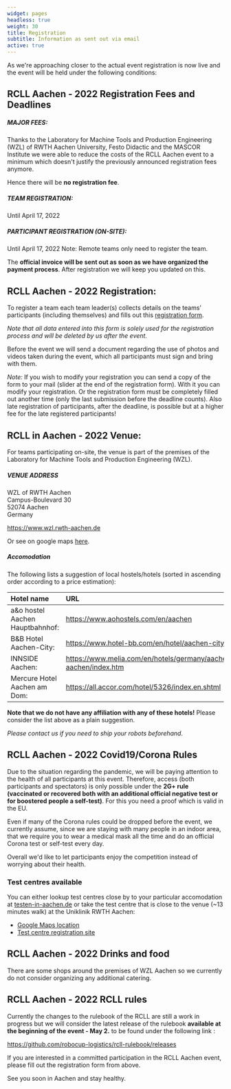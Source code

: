 ```yaml
---
widget: pages
headless: true
weight: 30
title: Registration 
subtitle: Information as sent out via email
active: true
---
```


As we're approaching closer to the actual event registration is now live and the event will be held under the following conditions:

## RCLL Aachen - 2022 Registration Fees and Deadlines

##### MAJOR FEES:

Thanks to the Laboratory for Machine Tools and Production Engineering (WZL) of RWTH Aachen University, Festo Didactic and the MASCOR Institute we were able to reduce the costs of the RCLL Aachen event to a minimum which doesn't justify the previously announced registration fees anymore.

Hence there will be **no registration fee**.

##### TEAM REGISTRATION: 

Until April 17, 2022

##### PARTICIPANT REGISTRATION (ON-SITE):  
Until April 17, 2022
Note: Remote teams only need to register the team.

The **official invoice will be sent out as soon as we have organized the payment process**. After registration we will keep you updated on this.

## RCLL Aachen - 2022 Registration:

To register a team each team leader(s) collects details on the teams' participants (including themselves) and fills out this [registration form](https://forms.gle/irA5CjzY4CDd4jMB7).

*Note that all data entered into this form is solely used for the registration process and will be deleted by us after the event.*

Before the event we will send a document regarding the use of photos and videos taken during the event, which all participants must sign and bring with them.

*Note:*
If you wish to modify your registration you can send a copy of the form to your mail (slider at the end of the registration form). With it you can modify your registration. Or the registration form must be completely filled out another time (only the last submission before the deadline counts). Also late registration of participants, after the deadline, is possible but at a higher fee for the late registered participants!

## RCLL in Aachen - 2022 Venue:

For teams participating on-site, the venue is part of the premises of the Laboratory for Machine Tools and Production Engineering (WZL).

##### VENUE ADDRESS
WZL of RWTH Aachen \
Campus-Boulevard 30 \
52074 Aachen \
Germany

https://www.wzl.rwth-aachen.de

Or see on google maps [here](https://goo.gl/maps/9qCTTmw724j2EqCd9).

##### Accomodation
The following lists a suggestion of local hostels/hotels (sorted in ascending order according to a price estimation):

| Hotel name                   |  URL |
|:-----------------------------|:-----|
|a&o hostel Aachen Hauptbahnhof: | https://www.aohostels.com/en/aachen |
|B&B Hotel Aachen-City: | https://www.hotel-bb.com/en/hotel/aachen-city |
|INNSIDE Aachen: | https://www.melia.com/en/hotels/germany/aachen/innside-aachen/index.htm |
|Mercure Hotel Aachen am Dom: | https://all.accor.com/hotel/5326/index.en.shtml |

**Note that we do not have any affiliation with any of these hotels!** Please consider the list above as a plain suggestion.

*Please contact us if you need to ship your robots beforehand.*

## RCLL Aachen - 2022 Covid19/Corona Rules

Due to the situation regarding the pandemic, we will be paying attention to the health of all participants at this event. Therefore, access (both participants and spectators) is only possible under the **2G+ rule (vaccinated or recovered both with an additional official negative test or for boostered people a self-test)**. For this you need a proof which is valid in the EU.

Even if many of the Corona rules could be dropped before the event, we currently assume, since we are staying with many people in an indoor area, that we require you to wear a medical mask all the time and do an official Corona test or self-test every day.

Overall we'd like to let participants enjoy the competition instead of worrying about their health.

### Test centres available
You can either lookup test centres close by to your particular accomodation at [testen-in-aachen.de](https://testen-in-aachen.de) or take the test centre that is close to the venue (~13 minutes walk) at the Uniklinik RWTH Aachen:
 * [Google Maps location](https://goo.gl/maps/MLX2PCQXfyPPYWG29)
 * [Test centre registration site](https://app.no-q.info/sanitaetshaus-koczyba-gmbh-5/checkins/)

## RCLL Aachen - 2022 Drinks and food

There are some shops around the premises of WZL Aachen so we currently do not consider organizing any additional catering.

## RCLL Aachen - 2022 RCLL rules

Currently the changes to the rulebook of the RCLL are still a work in progress but we will consider the latest release of the rulebook **available at the beginning of the event - May 2.** to be found under the following link :

https://github.com/robocup-logistics/rcll-rulebook/releases

If you are interested in a committed participation in the RCLL Aachen event, please fill out the registration form from above.

See you soon in Aachen and stay healthy.
